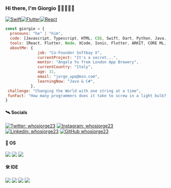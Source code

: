 ### Hi there, I'm Giorgio 👋🏻👨🏻‍💻
[![Swift](https://img.shields.io/badge/Swift-FA7343?style=for-the-badge&logo=swift&logoColor=white)](https://developer.apple.com/swift/)[![Flutter](https://img.shields.io/badge/Flutter-02569B?style=for-the-badge&logo=flutter&logoColor=white)](https://flutter.dev/)[![React](https://img.shields.io/badge/React-20232A?style=for-the-badge&logo=react&logoColor=61DAFB)](https://reactjs.org)

<!--
**whosjorge23/whosjorge23** is a ✨ _special_ ✨ repository because its `README.md` (this file) appears on your GitHub profile.

- 🔭 I’m currently working on an app for the University of Pretoria.
- 🌱 I’m currently learning Ionic.
- 👯 I’m looking to collaborate on Swift and Javascript.
- 🤔 I’m looking for help with Ionic.
- 💬 Ask me about anything.
- 📫 How to reach me: jorge_upa@msn.com.
- ⚡ Fun fact: How many programmers does it take to screw in a light bulb? ... None. It's a hardware problem.
- 😄 Pronouns: ...
-->

```javascript
const giorgio = {
  pronouns: "he" | "him",
  code: [Javascript, Typescript, HTML, CSS, Swift, Dart, Python, Java, R],
  tools: [React, Flutter, Node, XCode, Ionic, Flutter, ARKIT, CORE ML, SpringBoot],
  aboutMe: {
              job: "Co-Founder Softbay X",
              currentProject: "It's a secret...",
              mentor: "Angela Yu from London App Brewery",
              currentCountry: "Italy",
              age: 31,
              email: "jorge_upa@msn.com",
              learningNow: "Java & C#",
           },
 challenge: "Changing the World with one string at a time",
 funFact: "How many programmers does it take to screw in a light bulb? ... None. It's a hardware problem."
}
```

#### 🛰 Socials
[![Twitter: whosjorge23](https://img.shields.io/badge/Twitter-1DA1F2?style=for-the-badge&logo=twitter&logoColor=white)](https://twitter.com/whosjorge23)
[![Instagram: whosjorge23](https://img.shields.io/badge/Instagram-E4405F?style=for-the-badge&logo=instagram&logoColor=white)](https://instagram.com/whosjorge23)
[![Linkedin: whosjorge23](https://img.shields.io/badge/LinkedIn-0077B5?style=for-the-badge&logo=linkedin&logoColor=white)](https://www.linkedin.com/in/giorgio-maria-giannotta/)
[![GitHub whosjorge23](https://img.shields.io/badge/GitHub-100000?style=for-the-badge&logo=github&logoColor=white)](https://github.com/whosjorge23)

#### 🦠 OS
![](https://img.shields.io/badge/mac%20os-000000?style=for-the-badge&logo=apple&logoColor=white)
![](https://img.shields.io/badge/Windows-0078D6?style=for-the-badge&logo=windows&logoColor=white)
![](https://img.shields.io/badge/Ubuntu-E95420?style=for-the-badge&logo=ubuntu&logoColor=white)

#### 🛠 IDE
![](https://img.shields.io/badge/Xcode-007ACC?style=for-the-badge&logo=Xcode&logoColor=white)
![](https://img.shields.io/badge/Android_Studio-3DDC84?style=for-the-badge&logo=android-studio&logoColor=white)
![](https://img.shields.io/badge/IntelliJ_IDEA-000000.svg?style=for-the-badge&logo=intellij-idea&logoColor=white)
![](https://img.shields.io/badge/Visual_Studio_Code-0078D4?style=for-the-badge&logo=visual%20studio%20code&logoColor=white)

